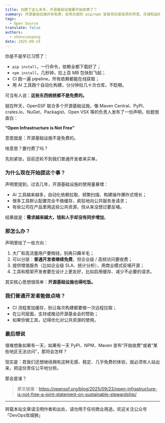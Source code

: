 ```yaml
---
title: 白嫖了这么多年，开源基础设施要开始收费了？
summary: 开源基础设施并非免费，自来水般的 pip/npm 安装背后是高昂的带宽、存储和运维成本。声明呼吁开发者与企业共同分担，优化工具、支持赞助，才能让我们习以为常的“免费”体验真正可持续。
tags:
  - Open Source
translate: false
authors:
  - shenxianpeng
date: 2025-09-24
---
```


你是不是早已习惯了：

* `pip install`，一行命令，依赖全都下载好了；
* `npm install`，几秒钟，拉上百 MB 包快到飞起；
* CI 跑一遍 pipeline，所有依赖都能在线获取；
* 用 AI 工具跑个自动化构建，分分钟拉几十次仓库，不眨眼。

可当有人说：**这些东西统统都不是免费的。**

就在昨天，OpenSSF 联合多个开源基础设施，像 Maven Central、PyPI、crates.io、NuGet、Packagist、Open VSX 等的负责人发布了一份声明，标题很直白：

**“Open Infrastructure is Not Free”**

意思就是：开源基础设施不是免费的。

啥意思？要付费了吗？

先别紧张，目前还轮不到我们普通开发者来买单。

### 为什么现在开始提这个事？

声明里提到，过去几年，开源基础设施的使用量暴增：

* AI 工具越来越多，自动化依赖拉取、频繁扫描、构建操作爆炸式增长；
* 很多工具默认配置完全不做缓存，疯狂地向公共服务发请求；
* 有些公司在产品里用这些公共资源，但从来没想过要反哺。

结果就是：**需求越来越大，钱和人手却没有同步增加**。

### 那怎么办？

声明里给了一些方向：

1. 大厂和高流量用户要掏钱，别再只薅羊毛；
2. 可以分层：**普通开发者继续免费**，但企业级 / 高频访问要收费；
3. 提供增值服务（比如企业级 SLA、统计分析），用商业模式反哺开源；
4. 工具和框架开发者要在设计上更友好，比如启用缓存、减少不必要的请求。

其实核心思想很简单：**开源基础设施也得吃饭。**

### 我们普通开发者能做点啥？

* CI 流程里加缓存，别让每次构建都要做一次远程拉取；
* 在公司层面，支持或推动开源基金会的赞助；
* 如果你做工具，记得优化对公共资源的使用。

### 最后想说

很难想象如果有一天，如果有一天 PyPI、NPM、Maven 宣布“开始收费”或者“某些地区无法访问”，那将会怎样？

现实是：若我们还想继续拥有这种无感、稳定、几乎免费的体验，就必须有人站出来，把这份责任公平地分担。

那会是谁？

> 原文链接：https://openssf.org/blog/2025/09/23/open-infrastructure-is-not-free-a-joint-statement-on-sustainable-stewardship/

---

转载本站文章请注明作者和出处，请勿用于任何商业用途。欢迎关注公众号「DevOps攻城狮」

